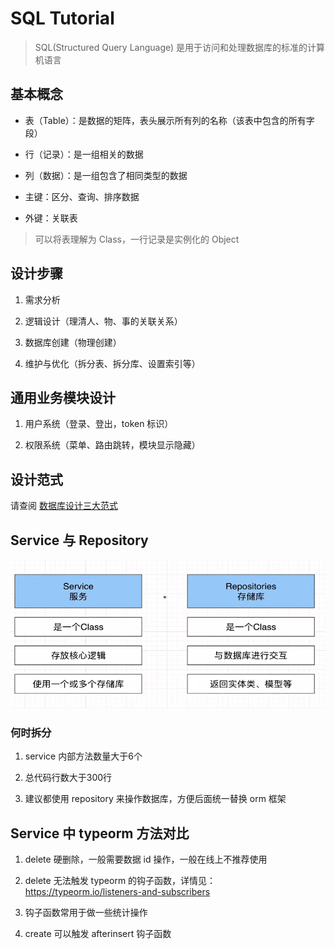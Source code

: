 # SQL Tutorial

> SQL(Structured Query Language) 是用于访问和处理数据库的标准的计算机语言

## 基本概念

- 表（Table）：是数据的矩阵，表头展示所有列的名称（该表中包含的所有字段）

- 行（记录）：是一组相关的数据

- 列（数据）：是一组包含了相同类型的数据

- 主键：区分、查询、排序数据

- 外键：关联表

> 可以将表理解为 Class，一行记录是实例化的 Object

## 设计步骤

1. 需求分析

2. 逻辑设计（理清人、物、事的关联关系）

3. 数据库创建（物理创建）

4. 维护与优化（拆分表、拆分库、设置索引等）

## 通用业务模块设计

1. 用户系统（登录、登出，token 标识）

2. 权限系统（菜单、路由跳转，模块显示隐藏）

## 设计范式

请查阅 [数据库设计三大范式](./sql-design.md)

## Service 与 Repository

![service-repository-different](./service-repository-different.png)

### 何时拆分

1. service 内部方法数量大于6个

2. 总代码行数大于300行

3. 建议都使用 repository 来操作数据库，方便后面统一替换 orm 框架

## Service 中 typeorm 方法对比

1. delete 硬删除，一般需要数据 id 操作，一般在线上不推荐使用

2. delete 无法触发 typeorm 的钩子函数，详情见：<https://typeorm.io/listeners-and-subscribers>

3. 钩子函数常用于做一些统计操作

4. create 可以触发 afterinsert 钩子函数
